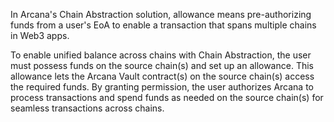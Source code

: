 In Arcana's Chain Abstraction solution, allowance means pre-authorizing funds from a user's EoA to enable a transaction that spans multiple chains in Web3 apps.

To enable unified balance across chains with Chain Abstraction, the user must possess funds on the source chain(s) and set up an allowance. This allowance lets the Arcana Vault contract(s) on the source chain(s) access the required funds. By granting permission, the user authorizes Arcana to process transactions and spend funds as needed on the source chain(s) for seamless transactions across chains.